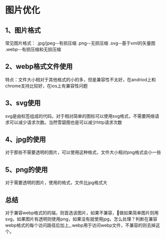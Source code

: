 # 图片优化

## 1、图片格式

常见图片格式：
.jpg/jpeg--有损压缩
.png--无损压缩
.svg--基于xml的矢量图
.webp--有损压缩和无损压缩

## 2、webp格式文件使用

特点：文件大小相对于其他格式的小的多，但是兼容性不太好，在andriod上和chrome支持比较好，在ios上有兼容性问题

## 3、svg使用

svg是由标签组成的代码，对于相对简单的图标可以使用svg格式，不需要网络请求可以减少请求次数。当然雪碧图也是可以减少http请求次数

## 4、jpg的使用

对于那些不需要透明的图片，可以使用这种格式，文件大小相对png格式会小一些

## 5、png的使用

对于需要透明的图片，使用的格式，文件比jpg格式大

## 总结

对于兼容webp格式的的端，则首选该图片，如果不兼容，做如果简单图片则用svg，如果图片有透明则使用png，如果没有就使用jpg，怎么处理？判断在兼容webp格式的每个访问路径后加上_.webp用于访问webp文件，不兼容的则去掉这个。

